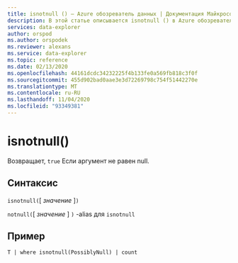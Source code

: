 ```yaml
---
title: isnotnull () — Azure обозреватель данных | Документация Майкрософт
description: В этой статье описывается isnotnull () в Azure обозреватель данных.
services: data-explorer
author: orspod
ms.author: orspodek
ms.reviewer: alexans
ms.service: data-explorer
ms.topic: reference
ms.date: 02/13/2020
ms.openlocfilehash: 44161dcdc34232225f4b133fe0a569fb818c3f0f
ms.sourcegitcommit: 455d902bad0aae3e3d72269798c754f51442270e
ms.translationtype: MT
ms.contentlocale: ru-RU
ms.lasthandoff: 11/04/2020
ms.locfileid: "93349381"
---
```

# <a name="isnotnull"></a>isnotnull()

Возвращает, `true` Если аргумент не равен null.

## <a name="syntax"></a>Синтаксис

`isnotnull(`[ *значение* ]`)`

`notnull(`[ *значение* ] `)` -alias для `isnotnull`

## <a name="example"></a>Пример

```kusto
T | where isnotnull(PossiblyNull) | count
```
